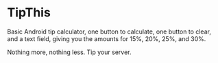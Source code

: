 # TipThis
Basic Android tip calculator, one button to calculate, one button to clear, and a text field, giving you the amounts for 15%, 20%, 25%, and 30%.

Nothing more, nothing less.
Tip your server.
